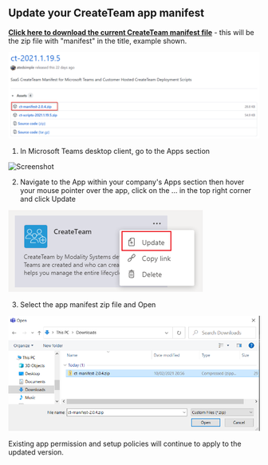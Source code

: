 ## Update your CreateTeam app manifest

**[Click here to download the current CreateTeam manifest file](https://github.com/modalitysystems/CreateTeamGABuilds/releases/latest)** - this will be the zip file with "manifest" in the title, example shown. 

![Screenshot](images/ct-manifest-download.png)

1.	In Microsoft Teams desktop client, go to the Apps section
   
![Screenshot](images/teams-apps.png)
 
 2. Navigate to the App within your company's Apps section then hover your mouse pointer over the app, click on the ... in the top right corner and click Update
   
![Screenshot](images/app-update.png)

3. Select the app manifest zip file and Open

![Screenshot](images/ct-manifest-select.png)

Existing app permission and setup policies will continue to apply to the updated version.